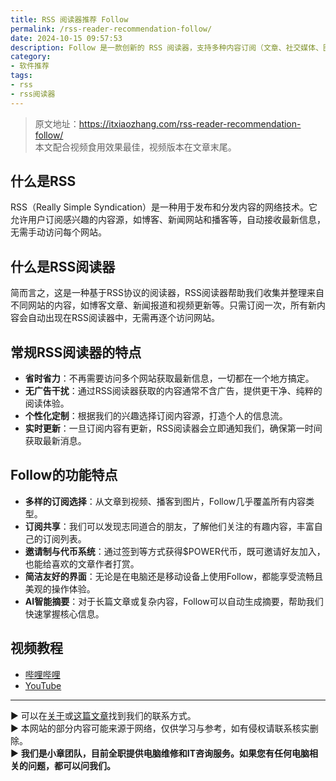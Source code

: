 ```yaml
---
title: RSS 阅读器推荐 Follow  
permalink: /rss-reader-recommendation-follow/  
date: 2024-10-15 09:57:53  
description: Follow 是一款创新的 RSS 阅读器，支持多种内容订阅（文章、社交媒体、图片、视频和音频），并通过邀请制和代币系统促进社区互动等特点。  
category:  
- 软件推荐  
tags:  
- rss  
- rss阅读器
---
```



> 原文地址：<https://itxiaozhang.com/rss-reader-recommendation-follow/>  
> 本文配合视频食用效果最佳，视频版本在文章末尾。

## 什么是RSS

RSS（Really Simple Syndication）是一种用于发布和分发内容的网络技术。它允许用户订阅感兴趣的内容源，如博客、新闻网站和播客等，自动接收最新信息，无需手动访问每个网站。

## 什么是RSS阅读器

简而言之，这是一种基于RSS协议的阅读器，RSS阅读器帮助我们收集并整理来自不同网站的内容，如博客文章、新闻报道和视频更新等。只需订阅一次，所有新内容会自动出现在RSS阅读器中，无需再逐个访问网站。

## 常规RSS阅读器的特点

- **省时省力**：不再需要访问多个网站获取最新信息，一切都在一个地方搞定。
- **无广告干扰**：通过RSS阅读器获取的内容通常不含广告，提供更干净、纯粹的阅读体验。
- **个性化定制**：根据我们的兴趣选择订阅内容源，打造个人的信息流。
- **实时更新**：一旦订阅内容有更新，RSS阅读器会立即通知我们，确保第一时间获取最新消息。

## Follow的功能特点

- **多样的订阅选择**：从文章到视频、播客到图片，Follow几乎覆盖所有内容类型。
- **订阅共享**：我们可以发现志同道合的朋友，了解他们关注的有趣内容，丰富自己的订阅列表。
- **邀请制与代币系统**：通过签到等方式获得$POWER代币，既可邀请好友加入，也能给喜欢的文章作者打赏。
- **简洁友好的界面**：无论是在电脑还是移动设备上使用Follow，都能享受流畅且美观的操作体验。
- **AI智能摘要**：对于长篇文章或复杂内容，Follow可以自动生成摘要，帮助我们快速掌握核心信息。

## 视频教程

- [哔哩哔哩](lianjie)  
- [YouTube](lianjie)  

---

▶ 可以在[关于](https://itxiaozhang.com/about/)或[这篇文章](https://itxiaozhang.com/about-computer-repair-services-with-me/)找到我们的联系方式。  
▶ 本网站的部分内容可能来源于网络，仅供学习与参考，如有侵权请联系核实删除。  
▶ **我们是小章团队，目前全职提供电脑维修和IT咨询服务。如果您有任何电脑相关的问题，都可以问我们。**